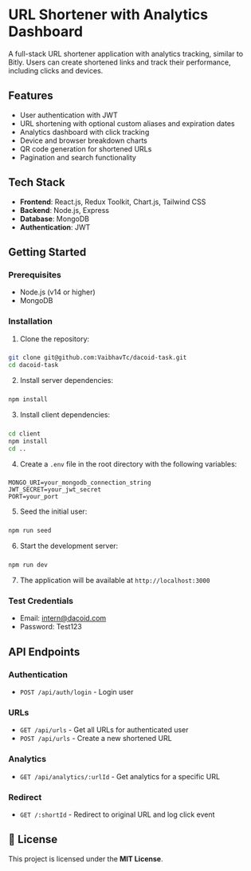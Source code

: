 # URL Shortener with Analytics Dashboard

A full-stack URL shortener application with analytics tracking, similar to Bitly. Users can create shortened links and track their performance, including clicks and devices.

## Features

- User authentication with JWT
- URL shortening with optional custom aliases and expiration dates
- Analytics dashboard with click tracking
- Device and browser breakdown charts
- QR code generation for shortened URLs
- Pagination and search functionality

## Tech Stack

- **Frontend**: React.js, Redux Toolkit, Chart.js, Tailwind CSS
- **Backend**: Node.js, Express
- **Database**: MongoDB
- **Authentication**: JWT

## Getting Started

### Prerequisites

- Node.js (v14 or higher)
- MongoDB

### Installation

1. Clone the repository:
###
```sh
git clone git@github.com:VaibhavTc/dacoid-task.git
cd dacoid-task
```
2. Install server dependencies:
###
```sh
npm install
```
3. Install client dependencies:
###
```sh
cd client
npm install
cd ..
```
4. Create a `.env` file in the root directory with the following variables:
###
```
MONGO_URI=your_mongodb_connection_string
JWT_SECRET=your_jwt_secret
PORT=your_port
```

5. Seed the initial user:
###
```sh
npm run seed
```

6. Start the development server:
###
```sh
npm run dev
```

7. The application will be available at `http://localhost:3000`

### Test Credentials

- Email: intern@dacoid.com
- Password: Test123

## API Endpoints

### Authentication
- `POST /api/auth/login` - Login user

### URLs
- `GET /api/urls` - Get all URLs for authenticated user
- `POST /api/urls` - Create a new shortened URL

### Analytics
- `GET /api/analytics/:urlId` - Get analytics for a specific URL

### Redirect
- `GET /:shortId` - Redirect to original URL and log click event

## 📜 License
This project is licensed under the **MIT License**.

